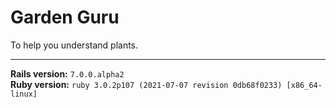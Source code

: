 # Garden Guru

To help you understand plants.

____

**Rails version:** `7.0.0.alpha2`    
**Ruby version:** `ruby 3.0.2p107 (2021-07-07 revision 0db68f0233) [x86_64-linux]`
